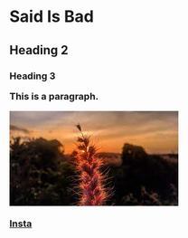 <!DOCTYPE html>
<html>
<title>HTML Tutorial</title>
<body>

<h1>Said Is Bad</h1>
<h2>Heading 2
<h3>Heading 3

<p>This is a paragraph.</p>
  
<img src="flower.jpeg" alt="Flower">


  
<a href="www.instagram.com/ack_1453">Insta</a>

